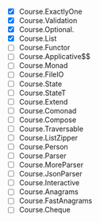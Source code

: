 - [x] Course.ExactlyOne
- [x] Course.Validation
- [x] Course.Optional.
- [x] Course.List
- [ ] Course.Functor
- [ ] Course.Applicative$$
- [ ] Course.Monad
- [ ] Course.FileIO
- [ ] Course.State
- [ ] Course.StateT
- [ ] Course.Extend
- [ ] Course.Comonad
- [ ] Course.Compose
- [ ] Course.Traversable
- [ ] Course.ListZipper
- [ ] Course.Person
- [ ] Course.Parser
- [ ] Course.MoreParser
- [ ] Course.JsonParser
- [ ] Course.Interactive
- [ ] Course.Anagrams
- [ ] Course.FastAnagrams
- [ ] Course.Cheque